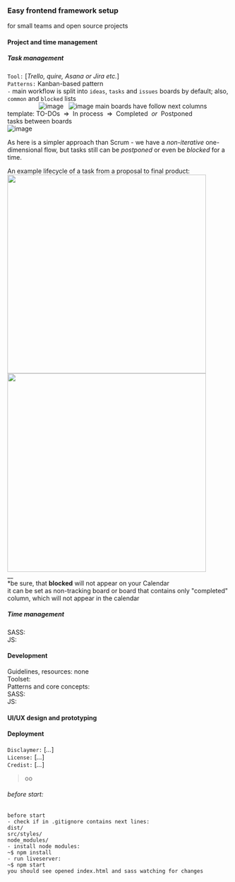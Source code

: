 ### Easy frontend framework setup
for small teams and open source projects
#### Project and time management
##### Task management
```Tool:``` [*Trello, quire, Asana or Jira etc.*]  
```Patterns:``` Kanban-based pattern  
```-``` main workflow is split into ```ideas```, ```tasks``` and ```issues``` boards by default; also, ```common``` and ```blocked``` lists
&nbsp;  
&nbsp; &nbsp; &nbsp; &nbsp; &nbsp; &nbsp;&nbsp; &nbsp;&nbsp;&nbsp;&nbsp;&nbsp;![image](https://github.com/hadabr/assets/blob/master/working-enviroment-setup/Screenshot_101.png?raw=true)
&nbsp;
![image](https://github.com/hadabr/assets/blob/master/working-enviroment-setup/Screenshot_102.png?raw=true)
main boards have follow next columns template: 
TO-DOs &nbsp;⇒&nbsp; In process &nbsp;⇒&nbsp; Completed &nbsp;*or*&nbsp; Postponed  
tasks between boards    
![image](https://github.com/hadabr/assets/blob/master/working-enviroment-setup/sams.png?raw=true)  

As here is a simpler approach than Scrum - we have a *non-iterative* one-dimensional flow, but tasks still can be _postponed_ or even be *blocked* for a time.  

An example lifecycle of a task from a proposal to final product:    
<img src="https://github.com/hadabr/assets/blob/master/working-enviroment-setup/sams1.png?raw=true" width="450"/><img src="https://github.com/hadabr/assets/blob/master/working-enviroment-setup/sams2.png?raw=true" width="450"/>  
__  
*be sure, that **blocked** will not appear on your Calendar  
it can be set as non-tracking board or board that contains only "completed" column, which will not appear in the calendar

##### Time management

  
SASS:  
JS:  

#### Development
Guidelines, resources: none   
Toolset:    
Patterns and core concepts:  
SASS:  
JS:
#### UI/UX design and prototyping

#### Deployment
```Disclaymer:``` [*...*]  
```License:``` [*...*]  
```Credist:``` [*...*]  


> оо

###### before start:
```
before start 
- check if in .gitignore contains next lines:
dist/
src/styles/
node_modules/
- install node modules:
~$ npm install
- run liveserver:
~$ npm start
you should see opened index.html and sass watching for changes
```
